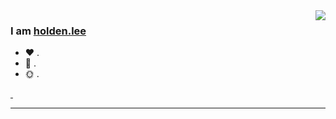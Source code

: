 <img align="right" style="pointer-events:none;" src="https://github-readme-stats.vercel.app/api?username=DDDHL&show_icons=true&icon_color=E65A65&text_color=adbac7&bg_color=2d333b&hide_title=true&hide_border=true" />
 
### I am <b><a target="_blank" href="https://blog.csdn.net/DDDHL_">holden.lee</a></b>
 
- :hearts: . 
- :1st_place_medal: .
- :sun_with_face: .
 
<a href="https://blog.csdn.net/DDDHL_">
    <img src="https://img.shields.io/badge/CSDN Page View-150K-E65A65.svg" alt="" title="DDDHL的csdn" />
</a>
 
<a href="https://gitee.com/donghe-li">
    <img src="https://img.shields.io/badge/Gitee View-6-blue.svg" alt="" title="DDDHL的gitee" />
</a>
 
---
